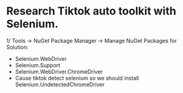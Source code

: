 # Research Tiktok auto toolkit with Selenium.
1/ Tools -> NuGet Package Manager -> Manage NuGet Packages for Solution:
  + Selenium.WebDriver
  + Selenium.Support
  + Selenium.WebDriver.ChromeDriver
  + Cause tiktok detect selenium so we should install Selenium.UndetectedChromeDriver

